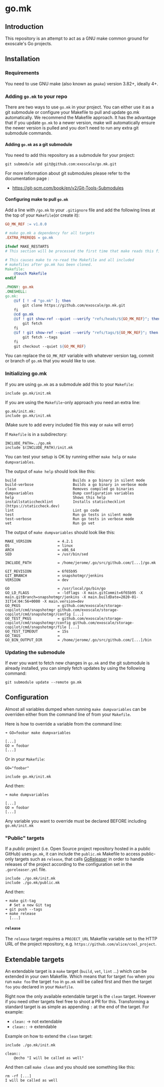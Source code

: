 # go.mk

## Introduction

This repository is an attempt to act as a GNU make common ground for exoscale's Go projects.


## Installation

### Requirements

You need to use GNU make (also known as `gmake`) version 3.82+, ideally 4+.


### Adding `go.mk` to your repo

There are two ways to use `go.mk` in your project.
You can either use it as a git submodule or configure your Makefile to pull and update go.mk automatically.
We recommend the Makefile approach.
It has the advantage that if you update `go.mk` to a newer version, make will automatically ensure the newer version is pulled and you don't need to run any extra git submodule commands.

#### Adding `go.mk` as a git submodule

You need to add this repository as a submodule for your project:

    git submodule add git@github.com:exoscale/go.mk.git


For more information about git submodules please refer to the documentation
page :

- https://git-scm.com/book/en/v2/Git-Tools-Submodules

#### Configuring make to pull `go.mk`

Add a line with `/go.mk` to your `.gitignore` file and
add the following lines at the top of your `Makefile`(or create it):

``` makefile
GO_MK_REF := v1.0.0

# make go.mk a dependency for all targets
.EXTRA_PREREQS = go.mk

ifndef MAKE_RESTARTS
# This section will be processed the first time that make reads this file.

# This causes make to re-read the Makefile and all included
# makefiles after go.mk has been cloned.
Makefile:
	@touch Makefile
endif

.PHONY: go.mk
.ONESHELL:
go.mk:
	@if [ ! -d "go.mk" ]; then
		git clone https://github.com/exoscale/go.mk.git
	fi
	@cd go.mk
	@if ! git show-ref --quiet --verify "refs/heads/${GO_MK_REF}"; then
		git fetch
	fi
	@if ! git show-ref --quiet --verify "refs/tags/${GO_MK_REF}"; then
		git fetch --tags
	fi
	git checkout --quiet ${GO_MK_REF}
```

You can replace the `GO_MK_REF` variable with whatever version tag, commit or branch of `go.mk` that you would like to use.

### Initializing go.mk

If you are using `go.mk` as a submodule add this to your `Makefile`:

    include go.mk/init.mk

If you are using the `Makefile`-only approach you need an extra line:

    go.mk/init.mk:
    include go.mk/init.mk

(Make sure to add every included file this way or `make` will error)

If `Makefile` is in a subdirectory:

    INCLUDE_PATH=../go.mk
    include $(INCLUDE_PATH)/init.mk

You can test your setup is OK by running either `make help` or `make dumpvariables`.

The output of `make help` should look like this:

    build                          Builds a go binary in silent mode
    build-verbose                  Builds a go binary in verbose mode
    clean                          Removes compiled go binaries
    dumpvariables                  Dump configuration variables
    help                           Shows this help
    installstaticchecklint         Installs staticchecklint (https://staticcheck.dev)
    lint                           Lint go code
    test                           Run go tests in silent mode
    test-verbose                   Run go tests in verbose mode
    vet                            Run go vet

The output of `make dumpvariables` should look like this:

    MAKE_VERSION            = 4.2.1
    OS                      = linux
    ARCH                    = x86_64
    SED                     = /usr/bin/sed

    INCLUDE_PATH            = /home/jerome/.go/src/github.com/[...]/go.mk

    GIT_REVISION            = 6f65b95
    GIT_BRANCH              = snapshotmgr/jenkins
    VERSION                 = dev

    GO                      = /usr/local/go/bin/go
    GO_LD_FLAGS             = -ldflags -X main.gitCommit=6f65b95 -X main.gitBranch=snapshotmgr/jenkins -X main.buildDate=2020-01-31T14:04:56+0000 -X main.version=dev
    GO_PKGS                 = github.com/exoscale/storage-copilot/cmd/snapshotmgr github.com/exoscale/storage-copilot/cmd/snapshotmgr/config [...]
    GO_TEST_PKGS            = github.com/exoscale/storage-copilot/cmd/snapshotmgr/config github.com/exoscale/storage-copilot/cmd/snapshotmgr/file [...]
    GO_TEST_TIMEOUT         = 15s
    GO_TAGS                 = 
    GO_BIN_OUTPUT_DIR       = /home/jerome/.go/src/github.com/[...]/bin


### Updating the submodule

If ever you want to fetch new changes in `go.mk` and the git submodule is
already installed, you can simply fetch updates by using the following command:

    git submodule update --remote go.mk


## Configuration

Almost all variables dumped when running `make dumpvariables` can be overriden
either from the command line of from your `Makefile`.

Here is how to override a variable from the command line:

    ➜ GO=foobar make dumpvariables

    [...]
    GO = foobar
    [...]

Or in your `Makefile`:

    GO="foobar"

    include go.mk/init.mk

And then:

    ➜ make dumpvariables

    [...]
    GO = foobar
    [...]

Any variable you want to override must be declared BEFORE including `go.mk/init.mk`


### "Public" targets

If a *public* project (i.e. Open Source project repository hosted in a public
GitHub) uses `go.mk`, it can include the `public.mk` Makefile to access
public-only targets such as `release`, that calls [GoReleaser][goreleaser] in
order to handle releases of the project according to the configuration set in
the `.goreleaser.yml` file.

    include ./go.mk/init.mk
    include ./go.mk/public.mk

And then:

    ➜ make git-tag
      # Set a new Git tag
    ➜ git push --tags
    ➜ make release
      [...]


#### `release`

The `release` target requires a `PROJECT_URL` Makefile variable set to the HTTP
URL of the project repository, e.g. `https://github.com/alice/cool_project`.

## Extendable targets

An extendable target is a `make` target (`build`, `vet`, `lint` ...) which can
be extended in your own Makefile. Which means that for target `foo` when you
run `make foo` the target `foo` in `go.mk` will be called first and then the
target `foo` you declared in your `Makefile`.

Right now the only available extendable target is the `clean` target. However
if you need other targets feel free to shoot a PR for this. Transforming a
standard target is as simple as appending `:` at the end of the target. For
example:

- `clean:` -> not extendable
- `clean::` -> extendable

Example on how to extend the `clean` target:


    include ./go.mk/init.mk

    clean::
        @echo "I will be called as well"

And then call `make clean` and you should see something like this:

    rm -rf [...]
    I will be called as well


[goreleaser]: https://goreleaser.com/

